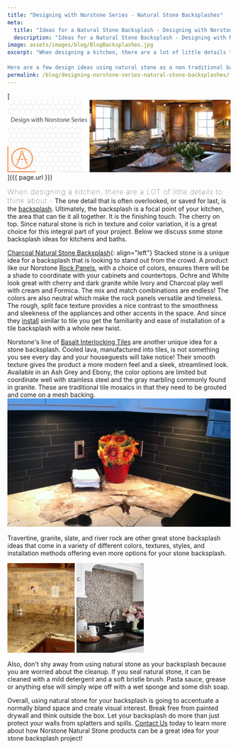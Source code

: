 ```yaml
---
title: "Designing with Norstone Series - Natural Stone Backsplashes"
meta:
  title: "Ideas for a Natural Stone Backsplash - Designing with Norstone"
  description: "Ideas for a Natural Stone Backsplash - Designing with Norstone"
image: assets/images/blog/BlogBacksplashes.jpg
excerpt: "When designing a kitchen, there are a lot of little details to think about - cabinets, countertops, appliances, island or no island, flooring and more. The one detail that is often overlooked, or saved for last, is the backsplash - but it shouldn't be!  The backsplash can tie all the little details together and be the finishing touch on the kitchen.

Here are a few design ideas using natural stone as a non traditional backsplash medium."
permalink: /blog/designing-norstone-series-natural-stone-backsplashes/
---
```


[![Blog Backsplashes](/assets/images/blog/BlogBacksplashes.jpg)]({{ page.url }})

<span style="font-size:16px;font-weight:lighter;letter-spacing:1px">When designing a kitchen, there are a LOT of little details to think about -</span> The one detail that is often overlooked, or saved for last, is the [backsplash](/gallery/application/backsplash/). Ultimately, the backsplash is a focal point of your kitchen, the area that can tie it all together. It is the finishing touch. The cherry on top. Since natural stone is rich in texture and color variation, it is a great choice for this integral part of your project. Below we discuss some stone backsplash ideas for kitchens and baths.

[Charcoal Natural Stone Backsplash](/assets/images/blog/Charcoal-Natural-Stone-Backsplash.jpg){: align="left"} Stacked stone is a unique idea for a backsplash that is looking to stand out from the crowd. A product like our Norstone [Rock Panels](/products/stacked-stone-cladding/), with a choice of colors, ensures there will be a shade to coordinate with your cabinets and countertops. Ochre and White look great with cherry and dark granite while Ivory and Charcoal play well with cream and Formica. The mix and match combinations are endless! The colors are also neutral which make the rock panels versatile and timeless. The rough, split face texture provides a nice contrast to the smoothness and sleekness of the appliances and other accents in the space. And since they [install](/how-to-install-stacked-stone/) similar to tile you get the familiarity and ease of installation of a tile backsplash with a whole new twist.

Norstone's line of [Basalt Interlocking Tiles](/products/modern-wall-tile/) are another unique idea for a stone backsplash. Cooled lava, manufactured into tiles, is not something you see every day and your houseguests will take notice! Their smooth texture gives the product a more modern feel and a sleek, streamlined look. Available in an Ash Grey and Ebony, the color options are limited but coordinate well with stainless steel and the gray marbling commonly found in granite. These are traditional tile mosaics in that they need to be grouted and come on a mesh backing. ![Basalt Natural Stone Backsplash](/assets/images/blog/Basalt-Natural-Stone-Backsplash.jpg)

Travertine, granite, slate, and river rock are other great stone backsplash ideas that come in a variety of different colors, textures, styles, and installation methods offering even more options for your stone backsplash. 

![Natural Stone Travertine Backsplash](/assets/images/blog/Natural-Stone-Travertine-Backspalsh.jpg)
![Natural Stone River Rock Backsplash](/assets/images/blog/Natural-Stone-River-Rock-Backspalsh.jpg)

Also, don't shy away from using natural stone as your backsplash because you are worried about the cleanup. If you seal natural stone, it can be cleaned with a mild detergent and a soft bristle brush. Pasta sauce, grease or anything else will simply wipe off with a wet sponge and some dish soap.

Overall, using natural stone for your backsplash is going to accentuate a normally bland space and create visual interest. Break free from painted drywall and think outside the box. Let your backsplash do more than just protect your walls from splatters and spills. [Contact Us](/contact-us/) today to learn more about how Norstone Natural Stone products can be a great idea for your stone backsplash project!
